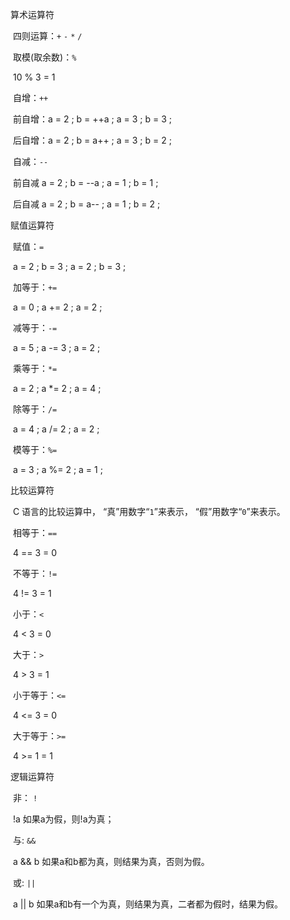 算术运算符

​    四则运算：`+`  `-`  `*`  `/`	

​    取模(取余数)：`%`	

​    		10 % 3 = 1

​    自增：`++`

​    	前自增：a = 2  ;  b = ++a  ;	a = 3  ;  b = 3  ;

​    	后自增：a = 2  ;  b = a++  ;	a = 3  ;  b = 2  ;

​    自减：`--`

​        前自减	a = 2  ;  b = --a  ;	a = 1 ; b = 1  ;

​        后自减	a = 2  ;  b = a--  ;	a = 1  ;  b = 2  ;



赋值运算符

​    赋值：`=`	

​    	a  = 2 ; b = 3 ;	a = 2 ; b = 3 ;

​    加等于：`+=`

​    	a = 0 ; a += 2 ;	a = 2 ;

​    减等于：`-=`

​    	a = 5 ; a -= 3 ;	a = 2 ;

​    乘等于：`*=`

​    	a = 2 ; a *= 2 ;	a = 4 ;

​    除等于：`/=`

​    	a = 4 ; a /= 2 ;	a = 2 ;

​    模等于：`%=`

​    	a = 3 ; a %= 2 ;	a = 1 ;



比较运算符

​    C 语言的比较运算中， “真”用数字“`1`”来表示， “假”用数字“`0`”来表示。 

​    相等于：`==`

​    	4 == 3	= 0

​    不等于：`!=`

​    	4 != 3	= 1

​    小于：`<`

​    	4 < 3	= 0

​    大于：`>`

​    	4 > 3	= 1

​    小于等于：`<=`	

​    	4 <= 3	= 0

​    大于等于：`>=`	

​    	4 >= 1	= 1



逻辑运算符

​    非： `!`	

​    	!a	如果a为假，则!a为真；

​    与: `&&`

​    	a && b	如果a和b都为真，则结果为真，否则为假。

​    或: `||`

​    	a || b	如果a和b有一个为真，则结果为真，二者都为假时，结果为假。

